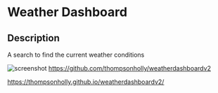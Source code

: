 # Weather Dashboard

## Description

A search to find the current weather conditions

![screenshot](/homework/unit-06/images/weatherapp.png) https://github.com/thompsonholly/weatherdashboardv2

https://thompsonholly.github.io/weatherdashboardv2/


